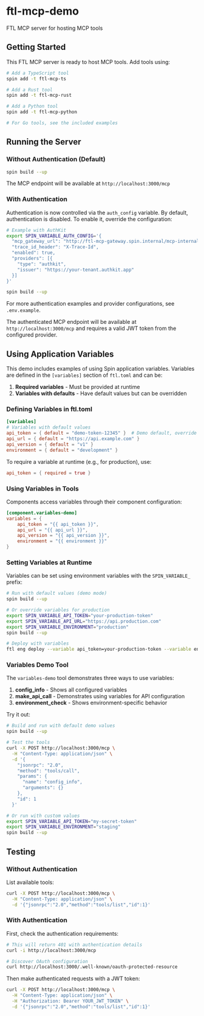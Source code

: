 # ftl-mcp-demo

FTL MCP server for hosting MCP tools

## Getting Started

This FTL MCP server is ready to host MCP tools. Add tools using:

```bash
# Add a TypeScript tool
spin add -t ftl-mcp-ts

# Add a Rust tool
spin add -t ftl-mcp-rust

# Add a Python tool
spin add -t ftl-mcp-python

# For Go tools, see the included examples
```

## Running the Server

### Without Authentication (Default)

```bash
spin build --up
```

The MCP endpoint will be available at `http://localhost:3000/mcp`

### With Authentication

Authentication is now controlled via the `auth_config` variable. By default, authentication is disabled. To enable it, override the configuration:

```bash
# Example with AuthKit
export SPIN_VARIABLE_AUTH_CONFIG='{
  "mcp_gateway_url": "http://ftl-mcp-gateway.spin.internal/mcp-internal",
  "trace_id_header": "X-Trace-Id",
  "enabled": true,
  "providers": [{
    "type": "authkit",
    "issuer": "https://your-tenant.authkit.app"
  }]
}'

spin build --up
```

For more authentication examples and provider configurations, see `.env.example`.

The authenticated MCP endpoint will be available at `http://localhost:3000/mcp` and requires a valid JWT token from the configured provider.

## Using Application Variables

This demo includes examples of using Spin application variables. Variables are defined in the `[variables]` section of `ftl.toml` and can be:

1. **Required variables** - Must be provided at runtime
2. **Variables with defaults** - Have default values but can be overridden

### Defining Variables in ftl.toml

```toml
[variables]
# Variables with default values
api_token = { default = "demo-token-12345" }  # Demo default, override for production
api_url = { default = "https://api.example.com" }
api_version = { default = "v1" }
environment = { default = "development" }
```

To require a variable at runtime (e.g., for production), use:
```toml
api_token = { required = true }
```

### Using Variables in Tools

Components access variables through their component configuration:

```toml
[component.variables-demo]
variables = { 
    api_token = "{{ api_token }}", 
    api_url = "{{ api_url }}", 
    api_version = "{{ api_version }}", 
    environment = "{{ environment }}" 
}
```

### Setting Variables at Runtime

Variables can be set using environment variables with the `SPIN_VARIABLE_` prefix:

```bash
# Run with default values (demo mode)
spin build --up

# Or override variables for production
export SPIN_VARIABLE_API_TOKEN="your-production-token"
export SPIN_VARIABLE_API_URL="https://api.production.com"
export SPIN_VARIABLE_ENVIRONMENT="production"
spin build --up

# Deploy with variables
ftl eng deploy --variable api_token=your-production-token --variable environment=production
```

### Variables Demo Tool

The `variables-demo` tool demonstrates three ways to use variables:

1. **config_info** - Shows all configured variables
2. **make_api_call** - Demonstrates using variables for API configuration
3. **environment_check** - Shows environment-specific behavior

Try it out:

```bash
# Build and run with default demo values
spin build --up

# Test the tools
curl -X POST http://localhost:3000/mcp \
  -H "Content-Type: application/json" \
  -d '{
    "jsonrpc": "2.0",
    "method": "tools/call",
    "params": {
      "name": "config_info",
      "arguments": {}
    },
    "id": 1
  }'

# Or run with custom values
export SPIN_VARIABLE_API_TOKEN="my-secret-token"
export SPIN_VARIABLE_ENVIRONMENT="staging"
spin build --up
```

## Testing

### Without Authentication

List available tools:
```bash
curl -X POST http://localhost:3000/mcp \
  -H "Content-Type: application/json" \
  -d '{"jsonrpc":"2.0","method":"tools/list","id":1}'
```

### With Authentication

First, check the authentication requirements:
```bash
# This will return 401 with authentication details
curl -i http://localhost:3000/mcp

# Discover OAuth configuration
curl http://localhost:3000/.well-known/oauth-protected-resource
```

Then make authenticated requests with a JWT token:
```bash
curl -X POST http://localhost:3000/mcp \
  -H "Content-Type: application/json" \
  -H "Authorization: Bearer YOUR_JWT_TOKEN" \
  -d '{"jsonrpc":"2.0","method":"tools/list","id":1}'
```
